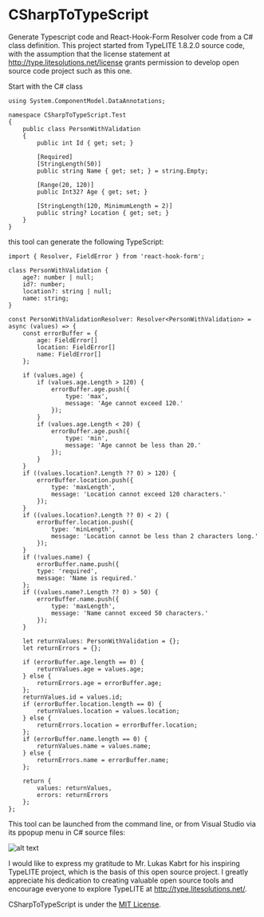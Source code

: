 # CSharpToTypeScript
Generate Typescript code and React-Hook-Form Resolver code from a C# class definition. This project started from TypeLITE 1.8.2.0 source code, with the assumption that the license statement at http://type.litesolutions.net/license grants permission to develop open source code project such as this one.

Start with the C# class

```
using System.ComponentModel.DataAnnotations;

namespace CSharpToTypeScript.Test
{
    public class PersonWithValidation
    {
        public int Id { get; set; }

        [Required]
        [StringLength(50)]
        public string Name { get; set; } = string.Empty;

        [Range(20, 120)]
        public Int32? Age { get; set; }

        [StringLength(120, MinimumLength = 2)]
        public string? Location { get; set; }
    }
}
```

this tool can generate the following TypeScript:
```
import { Resolver, FieldError } from 'react-hook-form';

class PersonWithValidation {
	age?: number | null;
	id?: number;
	location?: string | null;
	name: string;
}

const PersonWithValidationResolver: Resolver<PersonWithValidation> = async (values) => {
	const errorBuffer = {
		age: FieldError[]
		location: FieldError[]
		name: FieldError[]
	};

	if (values.age) {
		if (values.age.Length > 120) {
			errorBuffer.age.push({
				type: 'max',
				message: 'Age cannot exceed 120.'
			});
		}
		if (values.age.Length < 20) {
			errorBuffer.age.push({
				type: 'min',
				message: 'Age cannot be less than 20.'
			});
		}
	}
	if ((values.location?.Length ?? 0) > 120) {
		errorBuffer.location.push({
			type: 'maxLength',
			message: 'Location cannot exceed 120 characters.'
		});
	}
	if ((values.location?.Length ?? 0) < 2) {
		errorBuffer.location.push({
			type: 'minLength',
			message: 'Location cannot be less than 2 characters long.'
		});
	}
	if (!values.name) {
		errorBuffer.name.push({
		type: 'required',
		message: 'Name is required.'
	};
	if ((values.name?.Length ?? 0) > 50) {
		errorBuffer.name.push({
			type: 'maxLength',
			message: 'Name cannot exceed 50 characters.'
		});
	}

	let returnValues: PersonWithValidation = {};
	let returnErrors = {};

	if (errorBuffer.age.length == 0) {
		returnValues.age = values.age;
	} else {
		returnErrors.age = errorBuffer.age;
	};
	returnValues.id = values.id;
	if (errorBuffer.location.length == 0) {
		returnValues.location = values.location;
	} else {
		returnErrors.location = errorBuffer.location;
	};
	if (errorBuffer.name.length == 0) {
		returnValues.name = values.name;
	} else {
		returnErrors.name = errorBuffer.name;
	};

	return {
		values: returnValues,
		errors: returnErrors
	};
};
```

This tool can be launched from the command line, or from Visual Studio via its ppopup menu in C# source files:

![alt text](https://github.com/tan00001/CSharpToTypeScript/blob/main/VSMenuScreenShot.png)

I would like to express my gratitude to Mr. Lukas Kabrt for his inspiring TypeLITE project, which is the basis of this open source project. I greatly appreciate his dedication to creating valuable open source tools and encourage everyone to explore TypeLITE at http://type.litesolutions.net/.

CSharpToTypeScript is under the <a href="https://opensource.org/license/mit/">MIT License</a>.